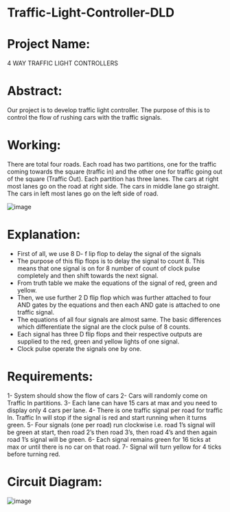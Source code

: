 # Traffic-Light-Controller-DLD

# Project Name:
4 WAY TRAFFIC LIGHT CONTROLLERS

# Abstract:
Our project is to develop traffic light controller. The purpose of this is to control the flow of rushing cars with the traffic signals.

# Working:
There are total four roads. Each road has two partitions, one for the traffic coming towards the square (traffic in) and the other one for traffic going out of the square (Traffic Out). Each partition has three lanes. The cars at right most lanes go on the road at right side. The cars in middle lane go straight. The cars in left most lanes go on the left side of road.
 
![image](https://user-images.githubusercontent.com/68895316/120934407-c0567980-c717-11eb-939a-0b78b1db7679.png)


# Explanation:
* First of all, we use 8 D- f lip flop to delay the signal of the signals
* The purpose of this flip flops is to delay the signal to count 8. This means that one signal is on for 8 number of count of clock pulse completely and then shift towards the next signal.
* From truth table we make the equations of the signal of red, green and yellow.
* Then, we use further 2 D flip flop which was further attached to four AND gates by the equations and then each AND gate is attached to one traffic signal.
* The equations of all four signals are almost same. The basic differences which differentiate the signal are the clock pulse of 8 counts.
* Each signal has three D flip flops and their respective outputs are supplied to the red, green and yellow lights of one signal.
* Clock pulse operate the signals one by one.

# Requirements:
1-	System should show the flow of cars
2-	Cars will randomly come on Traffic In partitions.
3-	Each lane can have 15 cars at max and you need to display only 4 cars per lane.
4-	There is one traffic signal per road for traffic In. Traffic In will stop if the signal is red and start running when it turns green.
5-	Four signals (one per road) run clockwise i.e. road 1’s signal will be green at start, then road 2’s then road 3’s, then road 4’s and then again road 1’s signal will be green.
6-	Each signal remains green for 16 ticks at max or until there is no car on that road.
7-	Signal will turn yellow for 4 ticks before turning red.

# Circuit Diagram:
![image](https://user-images.githubusercontent.com/68895316/120934500-e9770a00-c717-11eb-86cc-a035d13234c2.png)




